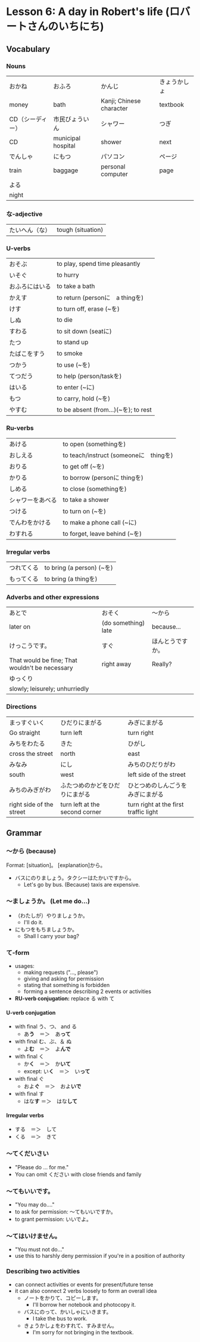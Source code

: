 # Lesson 6: A day in Robert's life (ロバートさんのいちにち)

## Vocabulary

### Nouns

|                  |                    |                          |              |
| ---------------- | ------------------ | ------------------------ | ------------ |
| おかね           | おふろ             | かんじ                   | きょうかしょ |
| money            | bath               | Kanji; Chinese character | textbook     |
| CD（シーディー） | 市民びょういん     | シャワー                 | つぎ         |
| CD               | municipal hospital | shower                   | next         |
| でんしゃ         | にもつ             | パソコン                 | ページ       |
| train            | baggage            | personal computer        | page         |
| よる             |                    |                          |              |
| night            |                    |                          |              |

### な-adjective

|                |                   |
| -------------- | ----------------- |
| たいへん（な） | tough (situation) |

### U-verbs

|                |                                    |
| -------------- | ---------------------------------- |
| おそぶ         | to play, spend time pleasantly     |
| いそぐ         | to hurry                           |
| おふろにはいる | to take a bath                     |
| かえす         | to return (personに　a thingを)    |
| けす           | to turn off, erase (~を)           |
| しぬ           | to die                             |
| すわる         | to sit down (seatに)               |
| たつ           | to stand up                        |
| たばこをすう   | to smoke                           |
| つかう         | to use (~を)                       |
| てつだう       | to help (person/taskを)            |
| はいる         | to enter (~に)                     |
| もつ           | to carry, hold (~を)               |
| やすむ         | to be absent (from…)(~を); to rest |

### Ru-verbs

|                  |                                        |
| ---------------- | -------------------------------------- |
| あける           | to open (somethingを)                  |
| おしえる         | to teach/instruct (someoneに　thingを) |
| おりる           | to get off (~を)                       |
| かりる           | to borrow (personに thingを)           |
| しめる           | to close (somethingを)                 |
| シャワーをあべる | to take a shower                       |
| つける           | to turn on (~を)                       |
| でんわをかける   | to make a phone call (~に)             |
| わすれる         | to forget, leave behind (~を)          |

### Irregular verbs

|            |                           |
| ---------- | ------------------------- |
| つれてくる | to bring (a person) (~を) |
| もってくる | to bring (a thingを)      |

### Adverbs and other expressions

|                                                |                     |                  |
| ---------------------------------------------- | ------------------- | ---------------- |
| あとで                                         | おそく              | 〜から           |
| later on                                       | (do something) late | because...       |
| けっこうです。                                 | すぐ                | ほんとうですか。 |
| That would be fine; That wouldn't be necessary | right away          | Really?          |
| ゆっくり                                       |                     |                  |
| slowly; leisurely; unhurriedly                 |                     |                  |

### Directions

|                          |                                |                                       |
| ------------------------ | ------------------------------ | ------------------------------------- |
| まっすぐいく             | ひだりにまがる                 | みぎにまがる                          |
| Go straight              | turn left                      | turn right                            |
| みちをわたる             | きた                           | ひがし                                |
| cross the street         | north                          | east                                  |
| みなみ                   | にし                           | みちのひだりがわ                      |
| south                    | west                           | left side of the street               |
| みちのみぎがわ           | ふたつめのかどをひだりにまがる | ひとつめのしんごうをみぎにまがる      |
| right side of the street | turn left at the second corner | turn right at the first traffic light |

## Grammar

### 〜から (because)

Format: [situation]。 [explanation]から。

* バスにのりましょう。タクシーはたかいですから。
  * Let's go by bus. (Because) taxis are expensive.

### 〜ましょうか。 (Let me do...)

- （わたしが）やりましょうか。
  - I'll do it.
- にもつをもちましょうか。
  - Shall I carry your bag?

### て-form

* usages:
  * making requests ("…, please")
  * giving and asking for permission
  * stating that something is forbidden
  * forming a sentence describing 2 events or activities
* **RU-verb conjugation:** replace る with て

#### U-verb conjugation

- with final う、つ、 and る
  - あ**う**　＝＞　あ**って**
- with final む、ぶ、＆ ぬ
  - よ**む**　＝＞　よ**んで**
- with final く
  - か**く**　＝＞　か**いて**
  - except: い**く**　＝＞　い**って**
- with final ぐ
  - およ**ぐ**　＝＞　およ**いで**
- with final す
  - はな**す** ＝＞　はな**して**

#### Irregular verbs

* する　＝＞　して
* くる　＝＞　きて

### 〜てくだいさい

* "Please do … for me."
* You can omit ください with close friends and family

### 〜てもいいです。

* "You may do…."
* to ask for permission: 〜てもいいですか。
* to grant permission: いいでよ。

### 〜てはいけません。

* "You must not do..."
* use this to harshly deny permission if you're in a position of authority

### Describing two activities

* can connect activities or events for present/future tense
* it can also connect 2 verbs loosely to form an overall idea
  * ノートをかりて、コピーします。
    * I'll borrow her notebook and photocopy it.
  * バスにのって、かいしゃにいきます。
    * I take the bus to work.
  * きょうかしょをわすれて、すみません。
    * I'm sorry for not bringing in the textbook.

